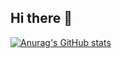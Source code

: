 ## Hi there 👋

[![Anurag's GitHub stats](https://github-readme-stats.vercel.app/api?username=ngynlia)](https://github.com/anuraghazra/github-readme-stats)
